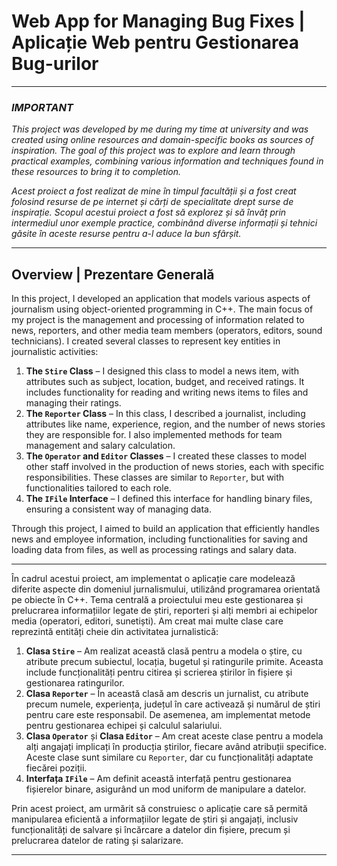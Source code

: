 # Web App for Managing Bug Fixes | Aplicație Web pentru Gestionarea Bug-urilor

*******************************************************

### *IMPORTANT*
*This project was developed by me during my time at university and was created using online resources and domain-specific books as sources of inspiration. The goal of this project was to explore and learn through practical examples, combining various information and techniques found in these resources to bring it to completion.*

*Acest proiect a fost realizat de mine în timpul facultății și a fost creat folosind resurse de pe internet și cărți de specialitate drept surse de inspirație. Scopul acestui proiect a fost să explorez și să învăț prin intermediul unor exemple practice, combinând diverse informații și tehnici găsite în aceste resurse pentru a-l aduce la bun sfârșit.*

*******************************************************

## Overview | Prezentare Generală

In this project, I developed an application that models various aspects of journalism using object-oriented programming in C++. The main focus of my project is the management and processing of information related to news, reporters, and other media team members (operators, editors, sound technicians).
I created several classes to represent key entities in journalistic activities:

1. **The `Stire` Class** – I designed this class to model a news item, with attributes such as subject, location, budget, and received ratings. It includes functionality for reading and writing news items to files and managing their ratings.
2. **The `Reporter` Class** – In this class, I described a journalist, including attributes like name, experience, region, and the number of news stories they are responsible for. I also implemented methods for team management and salary calculation.
3. **The `Operator` and `Editor` Classes** – I created these classes to model other staff involved in the production of news stories, each with specific responsibilities. These classes are similar to `Reporter`, but with functionalities tailored to each role.
4. **The `IFile` Interface** – I defined this interface for handling binary files, ensuring a consistent way of managing data.

Through this project, I aimed to build an application that efficiently handles news and employee information, including functionalities for saving and loading data from files, as well as processing ratings and salary data.

*******************************************************

În cadrul acestui proiect, am implementat o aplicație care modelează diferite aspecte din domeniul jurnalismului, utilizând programarea orientată pe obiecte în C++. Tema centrală a proiectului meu este gestionarea și prelucrarea informațiilor legate de știri, reporteri și alți membri ai echipelor media (operatori, editori, sunetiști).
Am creat mai multe clase care reprezintă entități cheie din activitatea jurnalistică:

1. **Clasa `Stire`** – Am realizat această clasă pentru a modela o știre, cu atribute precum subiectul, locația, bugetul și ratingurile primite. Aceasta include funcționalități pentru citirea și scrierea știrilor în fișiere și gestionarea ratingurilor.
2. **Clasa `Reporter`** – În această clasă am descris un jurnalist, cu atribute precum numele, experiența, județul în care activează și numărul de știri pentru care este responsabil. De asemenea, am implementat metode pentru gestionarea echipei și calculul salariului.
3. **Clasa `Operator`** și **Clasa `Editor`** – Am creat aceste clase pentru a modela alți angajați implicați în producția știrilor, fiecare având atribuții specifice. Aceste clase sunt similare cu `Reporter`, dar cu funcționalități adaptate fiecărei poziții.
4. **Interfața `IFile`** – Am definit această interfață pentru gestionarea fișierelor binare, asigurând un mod uniform de manipulare a datelor.

Prin acest proiect, am urmărit să construiesc o aplicație care să permită manipularea eficientă a informațiilor legate de știri și angajați, inclusiv funcționalități de salvare și încărcare a datelor din fișiere, precum și prelucrarea datelor de rating și salarizare.

---
